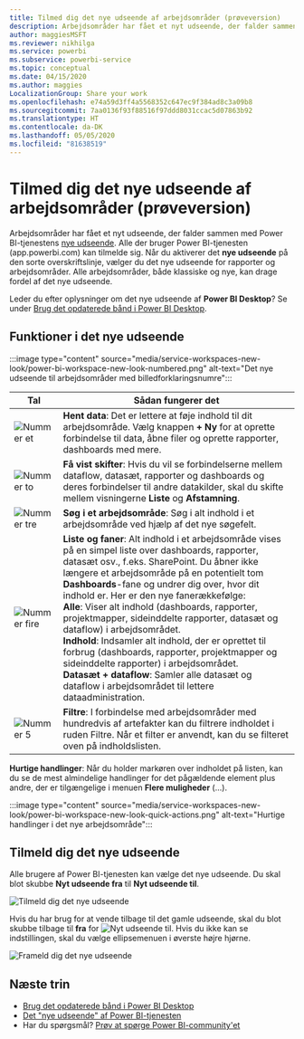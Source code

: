 ```yaml
---
title: Tilmed dig det nye udseende af arbejdsområder (prøveversion)
description: Arbejdsområder har fået et nyt udseende, der falder sammen med Power BI-tjenestens nye udseende.
author: maggiesMSFT
ms.reviewer: nikhilga
ms.service: powerbi
ms.subservice: powerbi-service
ms.topic: conceptual
ms.date: 04/15/2020
ms.author: maggies
LocalizationGroup: Share your work
ms.openlocfilehash: e74a59d3ff4a5568352c647ec9f384ad8c3a09b8
ms.sourcegitcommit: 7aa0136f93f88516f97ddd8031ccac5d07863b92
ms.translationtype: HT
ms.contentlocale: da-DK
ms.lasthandoff: 05/05/2020
ms.locfileid: "81638519"
---
```

# <a name="opt-in-to-the-workspace-new-look-preview"></a>Tilmed dig det nye udseende af arbejdsområder (prøveversion)

Arbejdsområder har fået et nyt udseende, der falder sammen med Power BI-tjenestens [nye udseende](../service-new-look.md). Alle der bruger Power BI-tjenesten (app.powerbi.com) kan tilmelde sig. Når du aktiverer det **nye udseende** på den sorte overskriftslinje, vælger du det nye udseende for rapporter og arbejdsområder. Alle arbejdsområder, både klassiske og nye, kan drage fordel af det nye udseende.

Leder du efter oplysninger om det nye udseende af **Power BI Desktop**? Se under [Brug det opdaterede bånd i Power BI Desktop](../desktop-ribbon.md).

## <a name="features-of-the-new-look"></a>Funktioner i det nye udseende

:::image type="content" source="media/service-workspaces-new-look/power-bi-workspace-new-look-numbered.png" alt-text="Det nye udseende til arbejdsområder med billedforklaringsnumre":::

|Tal  |Sådan fungerer det |
|---------|---------|
|  ![Nummer et](media/service-workspaces-new-look/circle-one.png)  | **Hent data**: Det er lettere at føje indhold til dit arbejdsområde. Vælg knappen **+ Ny** for at oprette forbindelse til data, åbne filer og oprette rapporter, dashboards med mere.  |
| ![Nummer to](media/service-workspaces-new-look/circle-two.png)  | **Få vist skifter**: Hvis du vil se forbindelserne mellem dataflow, datasæt, rapporter og dashboards og deres forbindelser til andre datakilder, skal du skifte mellem visningerne **Liste** og **Afstamning**. |
| ![Nummer tre](media/service-workspaces-new-look/circle-three.png) | **Søg i et arbejdsområde**: Søg i alt indhold i et arbejdsområde ved hjælp af det nye søgefelt.  |
| ![Nummer fire](media/service-workspaces-new-look/circle-four.png)  | **Liste og faner**: Alt indhold i et arbejdsområde vises på en simpel liste over dashboards, rapporter, datasæt osv., f.eks. SharePoint. Du åbner ikke længere et arbejdsområde på en potentielt tom **Dashboards**-fane og undrer dig over, hvor dit indhold er. Her er den nye fanerækkefølge: <br>**Alle**: Viser alt indhold (dashboards, rapporter, projektmapper, sideinddelte rapporter, datasæt og dataflow) i arbejdsområdet. <br>**Indhold**: Indsamler alt indhold, der er oprettet til forbrug (dashboards, rapporter, projektmapper og sideinddelte rapporter) i arbejdsområdet. <br>**Datasæt + dataflow**: Samler alle datasæt og dataflow i arbejdsområdet til lettere dataadministration. |
| ![Nummer 5](media/service-workspaces-new-look/circle-five.png) | **Filtre**: I forbindelse med arbejdsområder med hundredvis af artefakter kan du filtrere indholdet i ruden Filtre. Når et filter er anvendt, kan du se filteret oven på indholdslisten. |

**Hurtige handlinger**: Når du holder markøren over indholdet på listen, kan du se de mest almindelige handlinger for det pågældende element plus andre, der er tilgængelige i menuen **Flere muligheder** (...).

:::image type="content" source="media/service-workspaces-new-look/power-bi-workspace-new-look-quick-actions.png" alt-text="Hurtige handlinger i det nye arbejdsområde":::

## <a name="opt-in-to-the-new-look"></a>Tilmeld dig det nye udseende

Alle brugere af Power BI-tjenesten kan vælge det nye udseende. Du skal blot skubbe **Nyt udseende fra** til **Nyt udseende til**.

![Tilmeld dig det nye udseende](media/service-workspaces-new-look/power-bi-new-look-off.png)

Hvis du har brug for at vende tilbage til det gamle udseende, skal du blot skubbe tilbage til **fra** for ![Nyt udseende til](media/service-workspaces-new-look/power-bi-new-look-toggle-on.png). Hvis du ikke kan se indstillingen, skal du vælge ellipsemenuen i øverste højre hjørne.

![Frameld dig det nye udseende](media/service-workspaces-new-look/power-bi-new-look-on.png)

## <a name="next-steps"></a>Næste trin

- [Brug det opdaterede bånd i Power BI Desktop](../desktop-ribbon.md)
- [Det "nye udseende" af Power BI-tjenesten](../service-new-look.md)
- Har du spørgsmål? [Prøv at spørge Power BI-community'et](https://community.powerbi.com/)

